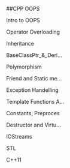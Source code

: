 ##CPP OOPS
  
Intro to OOPS

Operator Overloading

Inheritance

BaseClassPtr_&_Deri...

Polymorphism

Friend and Static me...

Exception Handelling

Template Functions A...

Constants, Preproces

Destructor and Virtu...

IOStreams

STL

C++11
